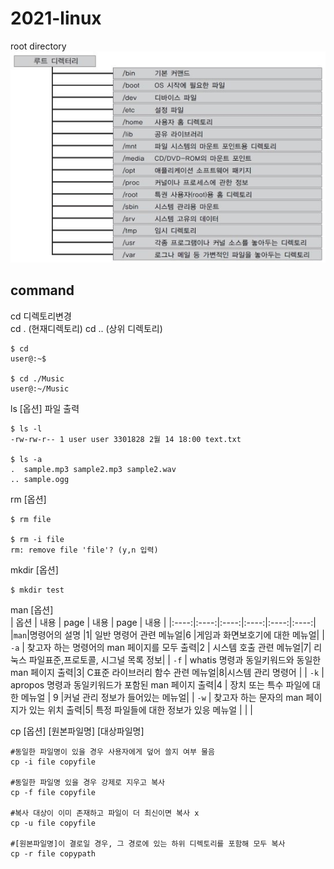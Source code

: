 # 2021-linux

root directory   
![directory](rootdirectory.jpg)

## command   
cd 디렉토리변경    
cd . (현재디렉토리) cd .. (상위 디렉토리)    

```
$ cd   
user@:~$   
    
$ cd ./Music   
user@:~/Music  
``` 
   
ls [옵션] 파일 출력    

```
$ ls -l
-rw-rw-r-- 1 user user 3301828 2월 14 18:00 text.txt

$ ls -a
.  sample.mp3 sample2.mp3 sample2.wav 
.. sample.ogg
```
   
rm [옵션]   
```
$ rm file

$ rm -i file
rm: remove file 'file'? (y,n 입력)

```
   
mkdir [옵션]
```
$ mkdir test
```
   
man [옵션]   
| 옵션 | 내용 | page | 내용 | page | 내용 |
|:----:|:----:|:----:|:----:|:----:|:----:|
|`man`|명령어의 설명 |1| 일반 명령어 관련 메뉴얼|6 |게임과 화면보호기에 대한 메뉴얼|
| `-a` | 찾고자 하는 명령어의    man 페이지를 모두 출력|2 | 시스템 호출 관련 메뉴얼|7| 리눅스 파일표준,프로토콜, 시그널 목록 정보|
| `-f` | whatis 명령과 동일키워드와 동일한 man 페이지 출력|3| C표준 라이브러리 함수 관련 메뉴얼|8|시스템 관리 명령어 |
| `-k` | apropos 명령과 동일키워드가 포함된 man 페이지 출력|4 | 장치 또는 특수 파일에 대한 메뉴얼 | 9 |커널 관리 정보가 들어있는 메뉴얼|
| `-w` | 찾고자 하는 문자의 man 페이지가 있는 위치 출력|5| 특정 파일들에 대한 정보가 있응 메뉴얼 | |  |
   
cp [옵션] [원본파일명] [대상파일명]      
```
#동일한 파일명이 있을 경우 사용자에게 덮어 쓸지 여부 물음
cp -i file copyfile

#동일한 파일명 있을 경우 강제로 지우고 복사
cp -f file copyfile 

#복사 대상이 이미 존재하고 파일이 더 최신이면 복사 x
cp -u file copyfile

#[원본파일명]이 결로일 경우, 그 경로에 있는 하위 디렉토리를 포함해 모두 복사
cp -r file copypath
```

